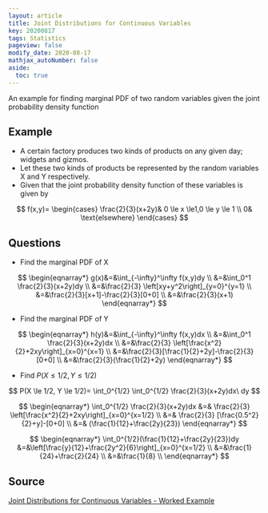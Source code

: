 ```yaml
---
layout: article
title: Joint Distributions for Continuous Variables
key: 20200817
tags: Statistics
pageview: false
modify_date: 2020-08-17
mathjax_autoNumber: false
aside:
  toc: true
---
```


An example for finding marginal PDF of two random variables given the joint probability density function

<!--more-->

## Example

- A certain factory produces two kinds of products on any given day; widgets and gizmos.
- Let these two kinds of products be represented by the random variables X and Y respectively.
- Given that the joint probability density function of these variables is given by   

$$
f(x,y)=
\begin{cases}
\frac{2}{3}(x+2y)& 0 \le x \le1,0 \le y \le 1 \\
0& \text{elsewhere}
\end{cases}
$$

## Questions

- Find the marginal PDF of X

$$
\begin{eqnarray*}
g(x)&=&\int_{-\infty}^\infty f(x,y)dy \\
&=&\int_0^1 \frac{2}{3}(x+2y)dy \\
&=&\frac{2}{3} \left[xy+y^2\right]_{y=0}^{y=1} \\
&=&\frac{2}{3}[x+1]-\frac{2}{3}[0+0] \\
&=&\frac{2}{3}(x+1) 
\end{eqnarray*}
$$

- Find the marginal PDF of Y

$$
\begin{eqnarray*}
h(y)&=&\int_{-\infty}^\infty f(x,y)dx \\
&=&\int_0^1 \frac{2}{3}(x+2y)dx \\
&=&\frac{2}{3} \left[\frac{x^2}{2}+2xy\right]_{x=0}^{x=1} \\
&=&\frac{2}{3}[\frac{1}{2}+2y]-\frac{2}{3}[0+0] \\
&=&\frac{2}{3}(\frac{1}{2}+2y)
\end{eqnarray*}
$$

- Find $P(X \le 1/2, Y \le 1/2)$

$$
P(X \le 1/2, Y \le 1/2)=
\int_0^{1/2} \int_0^{1/2} \frac{2}{3}(x+2y)dx\ dy
$$

$$
\begin{eqnarray*}
\int_0^{1/2} \frac{2}{3}(x+2y)dx 
&=& \frac{2}{3} \left[\frac{x^2}{2}+2xy\right]_{x=0}^{x=1/2} \\
&=& \frac{2}{3} [\frac{0.5^2}{2}+y]-[0+0] \\
&=& (\frac{1}{12}+\frac{2y}{23})
\end{eqnarray*}
$$

$$
\begin{eqnarray*}
\int_0^{1/2}(\frac{1}{12}+\frac{2y}{23})dy
&=&\left[\frac{y}{12}+\frac{2y^2}{6}\right]_{x=0}^{x=1/2} \\
&=&\frac{1}{24}+\frac{2}{24} \\
&=&\frac{1}{8} \\
\end{eqnarray*}
$$

## Source
[Joint Distributions for Continuous Variables - Worked Example](https://youtu.be/Om68Hkd7pfw)
